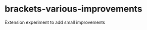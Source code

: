 brackets-various-improvements
=============================

Extension experiment to add small improvements